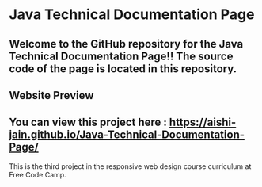 # Java Technical Documentation Page

Welcome to the GitHub repository for the Java Technical Documentation Page!! The source code of the page is located in this repository.
---
## Website Preview
You can view this project here : https://aishi-jain.github.io/Java-Technical-Documentation-Page/
---
This is the third project in the responsive web design course curriculum at Free Code Camp.
